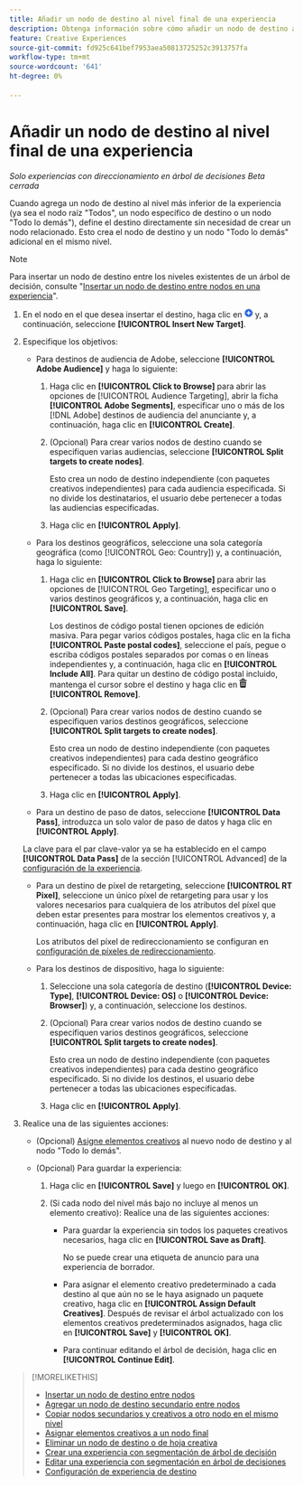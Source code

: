 ```yaml
---
title: Añadir un nodo de destino al nivel final de una experiencia
description: Obtenga información sobre cómo añadir un nodo de destino al nivel de destino final de una experiencia publicitaria.
feature: Creative Experiences
source-git-commit: fd925c641bef7953aea50813725252c3913757fa
workflow-type: tm+mt
source-wordcount: '641'
ht-degree: 0%

---
```


# Añadir un nodo de destino al nivel final de una experiencia

*Solo experiencias con direccionamiento en árbol de decisiones*
*Beta cerrada*

Cuando agrega un nodo de destino al nivel más inferior de la experiencia (ya sea el nodo raíz &quot;Todos&quot;, un nodo específico de destino o un nodo &quot;Todo lo demás&quot;), define el destino directamente sin necesidad de crear un nodo relacionado. Esto crea el nodo de destino y un nodo &quot;Todo lo demás&quot; adicional en el mismo nivel.

>[!NOTE]
>
>Para insertar un nodo de destino entre los niveles existentes de un árbol de decisión, consulte &quot;[Insertar un nodo de destino entre nodos en una experiencia](experience-target-node-add-inner.md)&quot;.

<!-- 1. [ways to get to the decision tree] -->

1. En el nodo en el que desea insertar el destino, haga clic en ![Agregar](/help/creative/assets/add.png "Agregar") y, a continuación, seleccione **[!UICONTROL Insert New Target]**.

1. Especifique los objetivos:

   * Para destinos de audiencia de Adobe, seleccione **[!UICONTROL Adobe Audience]** y haga lo siguiente:

      1. Haga clic en **[!UICONTROL Click to Browse]** para abrir las opciones de [!UICONTROL Audience Targeting], abrir la ficha **[!UICONTROL Adobe Segments]**, especificar uno o más de los [!DNL Adobe] destinos de audiencia del anunciante y, a continuación, haga clic en **[!UICONTROL Create]**.

      1. (Opcional) Para crear varios nodos de destino cuando se especifiquen varias audiencias, seleccione **[!UICONTROL Split targets to create nodes]**.

         Esto crea un nodo de destino independiente (con paquetes creativos independientes) para cada audiencia especificada. Si no divide los destinatarios, el usuario debe pertenecer a todas las audiencias especificadas.

      1. Haga clic en **[!UICONTROL Apply]**.

   * Para los destinos geográficos, seleccione una sola categoría geográfica (como [!UICONTROL Geo: Country]) y, a continuación, haga lo siguiente:

      1. Haga clic en **[!UICONTROL Click to Browse]** para abrir las opciones de [!UICONTROL Geo Targeting], especificar uno o varios destinos geográficos y, a continuación, haga clic en **[!UICONTROL Save]**.

         Los destinos de código postal tienen opciones de edición masiva. Para pegar varios códigos postales, haga clic en la ficha **[!UICONTROL Paste postal codes]**, seleccione el país, pegue o escriba códigos postales separados por comas o en líneas independientes y, a continuación, haga clic en **[!UICONTROL Include All]**. Para quitar un destino de código postal incluido, mantenga el cursor sobre el destino y haga clic en ![Quitar](/help/creative/assets/delete.png "Quitar") **[!UICONTROL Remove]**.

      1. (Opcional) Para crear varios nodos de destino cuando se especifiquen varios destinos geográficos, seleccione **[!UICONTROL Split targets to create nodes]**.

         Esto crea un nodo de destino independiente (con paquetes creativos independientes) para cada destino geográfico especificado. Si no divide los destinos, el usuario debe pertenecer a todas las ubicaciones especificadas.

      1. Haga clic en **[!UICONTROL Apply]**.

   * Para un destino de paso de datos, seleccione **[!UICONTROL Data Pass]**, introduzca un solo valor de paso de datos y haga clic en **[!UICONTROL Apply]**.

   La clave para el par clave-valor ya se ha establecido en el campo **[!UICONTROL Data Pass]** de la sección [!UICONTROL Advanced] de la [configuración de la experiencia](experience-settings-targeting.md).

   * Para un destino de píxel de retargeting, seleccione **[!UICONTROL RT Pixel]**, seleccione un único píxel de retargeting para usar y los valores necesarios para cualquiera de los atributos del píxel que deben estar presentes para mostrar los elementos creativos y, a continuación, haga clic en **[!UICONTROL Apply]**.

     Los atributos del píxel de redireccionamiento se configuran en [configuración de píxeles de redireccionamiento](/help/creative/pixels/retargeting-pixel-manage.md).

   * Para los destinos de dispositivo, haga lo siguiente:

      1. Seleccione una sola categoría de destino (**[!UICONTROL Device: Type]**, **[!UICONTROL Device: OS]** o **[!UICONTROL Device: Browser]**) y, a continuación, seleccione los destinos.

      1. (Opcional) Para crear varios nodos de destino cuando se especifiquen varios destinos geográficos, seleccione **[!UICONTROL Split targets to create nodes]**.

         Esto crea un nodo de destino independiente (con paquetes creativos independientes) para cada destino geográfico especificado. Si no divide los destinos, el usuario debe pertenecer a todas las ubicaciones especificadas.

      1. Haga clic en **[!UICONTROL Apply]**.

1. Realice una de las siguientes acciones:

   * (Opcional) [Asigne elementos creativos](experience-assign-creative-bundles.md) al nuevo nodo de destino y al nodo &quot;Todo lo demás&quot;.

   * (Opcional) Para guardar la experiencia:

      1. Haga clic en **[!UICONTROL Save]** y luego en **[!UICONTROL OK]**.

      1. (Si cada nodo del nivel más bajo no incluye al menos un elemento creativo): Realice una de las siguientes acciones:

         * Para guardar la experiencia sin todos los paquetes creativos necesarios, haga clic en **[!UICONTROL Save as Draft]**.

           No se puede crear una etiqueta de anuncio para una experiencia de borrador.

         * Para asignar el elemento creativo predeterminado a cada destino al que aún no se le haya asignado un paquete creativo, haga clic en **[!UICONTROL Assign Default Creatives]**. Después de revisar el árbol actualizado con los elementos creativos predeterminados asignados, haga clic en **[!UICONTROL Save]** y **[!UICONTROL OK]**.

         * Para continuar editando el árbol de decisión, haga clic en **[!UICONTROL Continue Edit]**.

>[!MORELIKETHIS]
>
>* [Insertar un nodo de destino entre nodos](experience-target-node-add-inner.md)
>* [Agregar un nodo de destino secundario entre nodos](experience-target-node-add-sibling.md)
>* [Copiar nodos secundarios y creativos a otro nodo en el mismo nivel](experience-target-node-copy.md)
>* [Asignar elementos creativos a un nodo final](experience-assign-creative-bundles.md)
>* [Eliminar un nodo de destino o de hoja creativa](/help/creative/experiences/experience-target-node-delete.md)
>* [Crear una experiencia con segmentación de árbol de decisión](experience-create-targeting.md)
>* [Editar una experiencia con segmentación en árbol de decisiones](experience-edit-targeting.md)
>* [Configuración de experiencia de destino](experience-settings-targeting.md)
